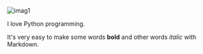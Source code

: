 <!DOCTYPE html>
<!DOCTYPE html>
<html>
<head>
	<title>Bablu Kumar</title>
</head>
<body>

<img src="https://image.ibb.co/kxYYrR/imag1.png" alt="imag1" border="0"> <br>

I love Python programming.

It's very easy to make some words **bold** and other words *italic* with Markdown. 

</body>
</html>







